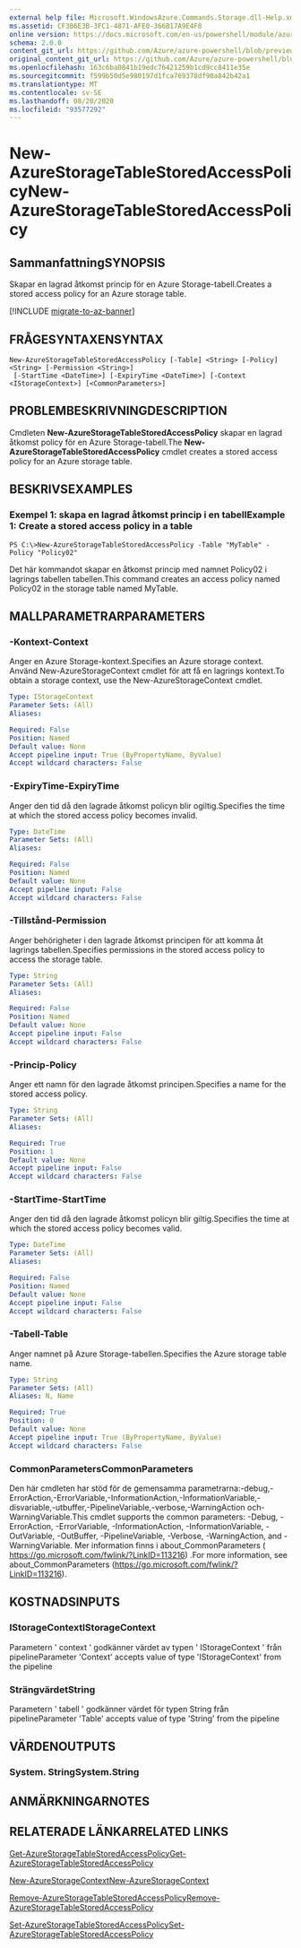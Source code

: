 ```yaml
---
external help file: Microsoft.WindowsAzure.Commands.Storage.dll-Help.xml
ms.assetid: CF3B6E3B-3FC1-4871-AFE0-366B17A9E4F8
online version: https://docs.microsoft.com/en-us/powershell/module/azure.storage/new-azurestoragetablestoredaccesspolicy
schema: 2.0.0
content_git_url: https://github.com/Azure/azure-powershell/blob/preview/src/Storage/Commands.Storage/help/New-AzureStorageTableStoredAccessPolicy.md
original_content_git_url: https://github.com/Azure/azure-powershell/blob/preview/src/Storage/Commands.Storage/help/New-AzureStorageTableStoredAccessPolicy.md
ms.openlocfilehash: 163c6ba0841b19edc76421259b1cd9cc8411e35e
ms.sourcegitcommit: f599b50d5e980197d1fca769378df90a842b42a1
ms.translationtype: MT
ms.contentlocale: sv-SE
ms.lasthandoff: 08/20/2020
ms.locfileid: "93577292"
---
```

# <span data-ttu-id="5de6a-101">New-AzureStorageTableStoredAccessPolicy</span><span class="sxs-lookup"><span data-stu-id="5de6a-101">New-AzureStorageTableStoredAccessPolicy</span></span>

## <span data-ttu-id="5de6a-102">Sammanfattning</span><span class="sxs-lookup"><span data-stu-id="5de6a-102">SYNOPSIS</span></span>
<span data-ttu-id="5de6a-103">Skapar en lagrad åtkomst princip för en Azure Storage-tabell.</span><span class="sxs-lookup"><span data-stu-id="5de6a-103">Creates a stored access policy for an Azure storage table.</span></span>

[!INCLUDE [migrate-to-az-banner](../../includes/migrate-to-az-banner.md)]

## <span data-ttu-id="5de6a-104">FRÅGESYNTAXEN</span><span class="sxs-lookup"><span data-stu-id="5de6a-104">SYNTAX</span></span>

```
New-AzureStorageTableStoredAccessPolicy [-Table] <String> [-Policy] <String> [-Permission <String>]
 [-StartTime <DateTime>] [-ExpiryTime <DateTime>] [-Context <IStorageContext>] [<CommonParameters>]
```

## <span data-ttu-id="5de6a-105">PROBLEMBESKRIVNING</span><span class="sxs-lookup"><span data-stu-id="5de6a-105">DESCRIPTION</span></span>
<span data-ttu-id="5de6a-106">Cmdleten **New-AzureStorageTableStoredAccessPolicy** skapar en lagrad åtkomst policy för en Azure Storage-tabell.</span><span class="sxs-lookup"><span data-stu-id="5de6a-106">The **New-AzureStorageTableStoredAccessPolicy** cmdlet creates a stored access policy for an Azure storage table.</span></span>

## <span data-ttu-id="5de6a-107">BESKRIVS</span><span class="sxs-lookup"><span data-stu-id="5de6a-107">EXAMPLES</span></span>

### <span data-ttu-id="5de6a-108">Exempel 1: skapa en lagrad åtkomst princip i en tabell</span><span class="sxs-lookup"><span data-stu-id="5de6a-108">Example 1: Create a stored access policy in a table</span></span>
```
PS C:\>New-AzureStorageTableStoredAccessPolicy -Table "MyTable" -Policy "Policy02"
```

<span data-ttu-id="5de6a-109">Det här kommandot skapar en åtkomst princip med namnet Policy02 i lagrings tabellen tabellen.</span><span class="sxs-lookup"><span data-stu-id="5de6a-109">This command creates an access policy named Policy02 in the storage table named MyTable.</span></span>

## <span data-ttu-id="5de6a-110">MALLPARAMETRAR</span><span class="sxs-lookup"><span data-stu-id="5de6a-110">PARAMETERS</span></span>

### <span data-ttu-id="5de6a-111">-Kontext</span><span class="sxs-lookup"><span data-stu-id="5de6a-111">-Context</span></span>
<span data-ttu-id="5de6a-112">Anger en Azure Storage-kontext.</span><span class="sxs-lookup"><span data-stu-id="5de6a-112">Specifies an Azure storage context.</span></span>
<span data-ttu-id="5de6a-113">Använd New-AzureStorageContext cmdlet för att få en lagrings kontext.</span><span class="sxs-lookup"><span data-stu-id="5de6a-113">To obtain a storage context, use the New-AzureStorageContext cmdlet.</span></span>

```yaml
Type: IStorageContext
Parameter Sets: (All)
Aliases: 

Required: False
Position: Named
Default value: None
Accept pipeline input: True (ByPropertyName, ByValue)
Accept wildcard characters: False
```

### <span data-ttu-id="5de6a-114">-ExpiryTime</span><span class="sxs-lookup"><span data-stu-id="5de6a-114">-ExpiryTime</span></span>
<span data-ttu-id="5de6a-115">Anger den tid då den lagrade åtkomst policyn blir ogiltig.</span><span class="sxs-lookup"><span data-stu-id="5de6a-115">Specifies the time at which the stored access policy becomes invalid.</span></span>

```yaml
Type: DateTime
Parameter Sets: (All)
Aliases: 

Required: False
Position: Named
Default value: None
Accept pipeline input: False
Accept wildcard characters: False
```

### <span data-ttu-id="5de6a-116">-Tillstånd</span><span class="sxs-lookup"><span data-stu-id="5de6a-116">-Permission</span></span>
<span data-ttu-id="5de6a-117">Anger behörigheter i den lagrade åtkomst principen för att komma åt lagrings tabellen.</span><span class="sxs-lookup"><span data-stu-id="5de6a-117">Specifies permissions in the stored access policy to access the storage table.</span></span>

```yaml
Type: String
Parameter Sets: (All)
Aliases: 

Required: False
Position: Named
Default value: None
Accept pipeline input: False
Accept wildcard characters: False
```

### <span data-ttu-id="5de6a-118">-Princip</span><span class="sxs-lookup"><span data-stu-id="5de6a-118">-Policy</span></span>
<span data-ttu-id="5de6a-119">Anger ett namn för den lagrade åtkomst principen.</span><span class="sxs-lookup"><span data-stu-id="5de6a-119">Specifies a name for the stored access policy.</span></span>

```yaml
Type: String
Parameter Sets: (All)
Aliases: 

Required: True
Position: 1
Default value: None
Accept pipeline input: False
Accept wildcard characters: False
```

### <span data-ttu-id="5de6a-120">-StartTime</span><span class="sxs-lookup"><span data-stu-id="5de6a-120">-StartTime</span></span>
<span data-ttu-id="5de6a-121">Anger den tid då den lagrade åtkomst policyn blir giltig.</span><span class="sxs-lookup"><span data-stu-id="5de6a-121">Specifies the time at which the stored access policy becomes valid.</span></span>

```yaml
Type: DateTime
Parameter Sets: (All)
Aliases: 

Required: False
Position: Named
Default value: None
Accept pipeline input: False
Accept wildcard characters: False
```

### <span data-ttu-id="5de6a-122">-Tabell</span><span class="sxs-lookup"><span data-stu-id="5de6a-122">-Table</span></span>
<span data-ttu-id="5de6a-123">Anger namnet på Azure Storage-tabellen.</span><span class="sxs-lookup"><span data-stu-id="5de6a-123">Specifies the Azure storage table name.</span></span>

```yaml
Type: String
Parameter Sets: (All)
Aliases: N, Name

Required: True
Position: 0
Default value: None
Accept pipeline input: True (ByPropertyName, ByValue)
Accept wildcard characters: False
```

### <span data-ttu-id="5de6a-124">CommonParameters</span><span class="sxs-lookup"><span data-stu-id="5de6a-124">CommonParameters</span></span>
<span data-ttu-id="5de6a-125">Den här cmdleten har stöd för de gemensamma parametrarna:-debug,-ErrorAction,-ErrorVariable,-InformationAction,-InformationVariable,-disvariable,-utbuffer,-PipelineVariable,-verbose,-WarningAction och-WarningVariable.</span><span class="sxs-lookup"><span data-stu-id="5de6a-125">This cmdlet supports the common parameters: -Debug, -ErrorAction, -ErrorVariable, -InformationAction, -InformationVariable, -OutVariable, -OutBuffer, -PipelineVariable, -Verbose, -WarningAction, and -WarningVariable.</span></span> <span data-ttu-id="5de6a-126">Mer information finns i about_CommonParameters ( https://go.microsoft.com/fwlink/?LinkID=113216) .</span><span class="sxs-lookup"><span data-stu-id="5de6a-126">For more information, see about_CommonParameters (https://go.microsoft.com/fwlink/?LinkID=113216).</span></span>

## <span data-ttu-id="5de6a-127">KOSTNADS</span><span class="sxs-lookup"><span data-stu-id="5de6a-127">INPUTS</span></span>

### <span data-ttu-id="5de6a-128">IStorageContext</span><span class="sxs-lookup"><span data-stu-id="5de6a-128">IStorageContext</span></span>

<span data-ttu-id="5de6a-129">Parametern ' context ' godkänner värdet av typen ' IStorageContext ' från pipeline</span><span class="sxs-lookup"><span data-stu-id="5de6a-129">Parameter 'Context' accepts value of type 'IStorageContext' from the pipeline</span></span>

### <span data-ttu-id="5de6a-130">Strängvärdet</span><span class="sxs-lookup"><span data-stu-id="5de6a-130">String</span></span>

<span data-ttu-id="5de6a-131">Parametern ' tabell ' godkänner värdet för typen String från pipeline</span><span class="sxs-lookup"><span data-stu-id="5de6a-131">Parameter 'Table' accepts value of type 'String' from the pipeline</span></span>

## <span data-ttu-id="5de6a-132">VÄRDEN</span><span class="sxs-lookup"><span data-stu-id="5de6a-132">OUTPUTS</span></span>

### <span data-ttu-id="5de6a-133">System. String</span><span class="sxs-lookup"><span data-stu-id="5de6a-133">System.String</span></span>

## <span data-ttu-id="5de6a-134">ANMÄRKNINGAR</span><span class="sxs-lookup"><span data-stu-id="5de6a-134">NOTES</span></span>

## <span data-ttu-id="5de6a-135">RELATERADE LÄNKAR</span><span class="sxs-lookup"><span data-stu-id="5de6a-135">RELATED LINKS</span></span>

[<span data-ttu-id="5de6a-136">Get-AzureStorageTableStoredAccessPolicy</span><span class="sxs-lookup"><span data-stu-id="5de6a-136">Get-AzureStorageTableStoredAccessPolicy</span></span>](./Get-AzureStorageTableStoredAccessPolicy.md)

[<span data-ttu-id="5de6a-137">New-AzureStorageContext</span><span class="sxs-lookup"><span data-stu-id="5de6a-137">New-AzureStorageContext</span></span>](./New-AzureStorageContext.md)

[<span data-ttu-id="5de6a-138">Remove-AzureStorageTableStoredAccessPolicy</span><span class="sxs-lookup"><span data-stu-id="5de6a-138">Remove-AzureStorageTableStoredAccessPolicy</span></span>](./Remove-AzureStorageTableStoredAccessPolicy.md)

[<span data-ttu-id="5de6a-139">Set-AzureStorageTableStoredAccessPolicy</span><span class="sxs-lookup"><span data-stu-id="5de6a-139">Set-AzureStorageTableStoredAccessPolicy</span></span>](./Set-AzureStorageTableStoredAccessPolicy.md)


